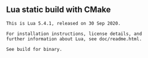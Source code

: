 ## Lua static build with CMake
    This is Lua 5.4.1, released on 30 Sep 2020.
    
    For installation instructions, license details, and
    further information about Lua, see doc/readme.html.
    
    See build for binary.
